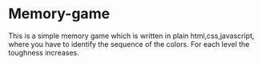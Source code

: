 # Memory-game
This is a simple memory game which is written in plain html,css,javascript, where you have to identify the sequence of the colors. For each level the toughness increases.
